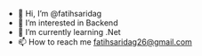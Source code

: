 - 👋 Hi, I’m @fatihsaridag
- 👀 I’m interested in Backend 
- 🌱 I’m currently learning .Net 
- 📫 How to reach me  fatihsaridag26@gmail.com

<!---
fatihsaridag/fatihsaridag is a ✨ special ✨ repository because its `README.md` (this file) appears on your GitHub profile.
You can click the Preview link to take a look at your changes.
--->
